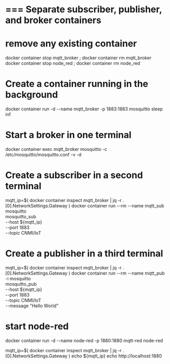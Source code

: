 
# === Separate subscriber, publisher, and broker containers

# remove any existing container
docker container stop mqtt_broker ; docker container rm mqtt_broker
docker container stop node_red ; docker container rm node_red


# Create a container running in the background
docker container run -d --name mqtt_broker -p 1883:1883 mosquitto sleep inf


# Start a broker in one terminal
docker container exec mqtt_broker mosquitto -c /etc/mosquitto/mosquitto.conf -v -d


# Create a subscriber in a second terminal
mqtt_ip=$( docker container inspect mqtt_broker | jq -r .[0].NetworkSettings.Gateway )
docker container run --rm --name mqtt_sub mosquitto \
  mosquitto_sub \
    --host ${mqtt_ip} \
    --port 1883 \
    --topic CNMI/IoT


# Create a publisher in a third terminal
mqtt_ip=$( docker container inspect mqtt_broker | jq -r .[0].NetworkSettings.Gateway )
docker container run --rm --name mqtt_pub -i mosquitto \
    mosquitto_pub \
      --host ${mqtt_ip} \
      --port 1883 \
      --topic CNMI/IoT \
      --message "Hello World"


# start node-red
docker container run -d --name node-red -p 1880:1880 mqtt-red node-red

mqtt_ip=$( docker container inspect mqtt_broker | jq -r .[0].NetworkSettings.Gateway )
echo ${mqtt_ip}
echo http://localhost:1880



